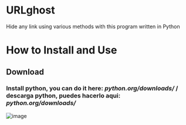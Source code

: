 # URLghost
Hide any link using various methods with this program written in Python

# How to Install and Use

## Download

### Install python, you can do it here: *python.org/downloads/* / descarga python, puedes hacerlo aqui: *python.org/downloads/*
  ![image](https://github.com/user-attachments/assets/ef37bcb7-a164-4aa2-80df-f2dd56287018)
